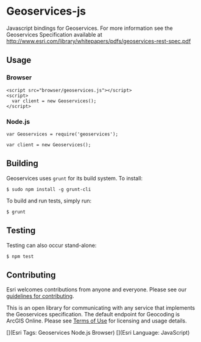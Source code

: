 # Geoservices-js

Javascript bindings for Geoservices.  For more information see the Geoservices Specification available at http://www.esri.com/library/whitepapers/pdfs/geoservices-rest-spec.pdf

## Usage

### Browser

    <script src="browser/geoservices.js"></script>
    <script>
      var client = new Geoservices();
    </script>

### Node.js

    var Geoservices = require('geoservices');
    
    var client = new Geoservices();


## Building

Geoservices uses `grunt` for its build system.  To install:

    $ sudo npm install -g grunt-cli

To build and run tests, simply run:

    $ grunt

## Testing

Testing can also occur stand-alone:

    $ npm test

## Contributing

Esri welcomes contributions from anyone and everyone. Please see our [guidelines for contributing](https://github.com/esri/contributing).

This is an open library for communicating with any service that implements the Geoservices specification.  The default endpoint for Geocoding is ArcGIS Online.  Please see [Terms of Use](http://resources.arcgis.com/en/help/arcgis-rest-api/#/ArcGIS_Online_services_licensing/02r3000001mv000000/) for licensing and usage details.


[](Esri Tags: Geoservices Node.js Browser)
[](Esri Language: JavaScript)
